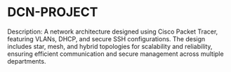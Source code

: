 # DCN-PROJECT
Description: A network architecture designed using Cisco Packet Tracer, featuring VLANs, DHCP, and secure SSH configurations. The design includes star, mesh, and hybrid topologies for scalability and reliability, ensuring efficient communication and secure management across multiple departments.
